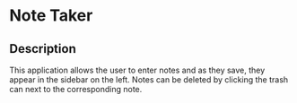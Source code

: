 # Note Taker

## Description
This application allows the user to enter notes and as they save, they appear in the sidebar on the left. Notes can be deleted by clicking the trash can next to the corresponding note.



